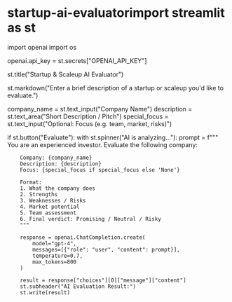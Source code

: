 # startup-ai-evaluatorimport streamlit as st
import openai
import os

openai.api_key = st.secrets["OPENAI_API_KEY"]

st.title("Startup & Scaleup AI Evaluator")

st.markdown("Enter a brief description of a startup or scaleup you'd like to evaluate.")

company_name = st.text_input("Company Name")
description = st.text_area("Short Description / Pitch")
special_focus = st.text_input("Optional: Focus (e.g. team, market, risks)")

if st.button("Evaluate"):
    with st.spinner("AI is analyzing..."):
        prompt = f"""
        You are an experienced investor. Evaluate the following company:

        Company: {company_name}
        Description: {description}
        Focus: {special_focus if special_focus else 'None'}

        Format:
        1. What the company does
        2. Strengths
        3. Weaknesses / Risks
        4. Market potential
        5. Team assessment
        6. Final verdict: Promising / Neutral / Risky
        """

        response = openai.ChatCompletion.create(
            model="gpt-4",
            messages=[{"role": "user", "content": prompt}],
            temperature=0.7,
            max_tokens=800
        )

        result = response["choices"][0]["message"]["content"]
        st.subheader("AI Evaluation Result:")
        st.write(result)
